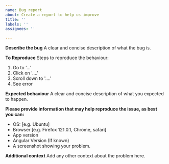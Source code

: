 ```yaml
---
name: Bug report
about: Create a report to help us improve
title: ''
labels: ''
assignees: ''

---
```


**Describe the bug**
A clear and concise description of what the bug is.

**To Reproduce**
Steps to reproduce the behaviour:
1. Go to '...'
2. Click on '....'
3. Scroll down to '....'
4. See error

**Expected behaviour**
A clear and concise description of what you expected to happen.


**Please provide information that may help reproduce the issue, as best you can:**
 - OS: [e.g. Ubuntu]
 - Browser [e.g. Firefox 121.0.1, Chrome, safari]
 - App version
- Angular Version (If known)
- A screenshot showing your problem.

**Additional context**
Add any other context about the problem here.
